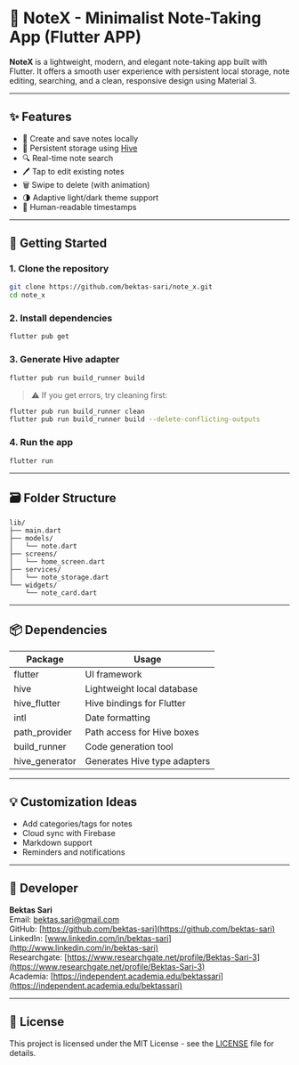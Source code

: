# 📘 NoteX - Minimalist Note-Taking App (Flutter APP)

**NoteX** is a lightweight, modern, and elegant note-taking app built with Flutter. It offers a smooth user experience with persistent local storage, note editing, searching, and a clean, responsive design using Material 3.

---

## ✨ Features

* 📝 Create and save notes locally
* 🔁 Persistent storage using [Hive](https://pub.dev/packages/hive)
* 🔍 Real-time note search
* 🖊️ Tap to edit existing notes
* 🗑️ Swipe to delete (with animation)
* 🌗 Adaptive light/dark theme support
* 📅 Human-readable timestamps

---

## 🚀 Getting Started

### 1. Clone the repository

```bash
git clone https://github.com/bektas-sari/note_x.git
cd note_x
```

### 2. Install dependencies

```bash
flutter pub get
```

### 3. Generate Hive adapter

```bash
flutter pub run build_runner build
```

> ⚠️ If you get errors, try cleaning first:

```bash
flutter pub run build_runner clean
flutter pub run build_runner build --delete-conflicting-outputs
```

### 4. Run the app

```bash
flutter run
```

---

## 🗃️ Folder Structure

```
lib/
├── main.dart
├── models/
│   └── note.dart
├── screens/
│   └── home_screen.dart
├── services/
│   └── note_storage.dart
└── widgets/
    └── note_card.dart
```

---

## 📦 Dependencies

| Package         | Usage                        |
| --------------- | ---------------------------- |
| flutter         | UI framework                 |
| hive            | Lightweight local database   |
| hive\_flutter   | Hive bindings for Flutter    |
| intl            | Date formatting              |
| path\_provider  | Path access for Hive boxes   |
| build\_runner   | Code generation tool         |
| hive\_generator | Generates Hive type adapters |

---

## 💡 Customization Ideas

* Add categories/tags for notes
* Cloud sync with Firebase
* Markdown support
* Reminders and notifications

---

## 👤 Developer

**Bektas Sari**  <br>
Email: [bektas.sari@gmail.com](mailto:bektas.sari@gmail.com)  <br>
GitHub: [https://github.com/bektas-sari](https://github.com/bektas-sari) <br>
LinkedIn: [www.linkedin.com/in/bektas-sari](http://www.linkedin.com/in/bektas-sari) <br>
Researchgate: [https://www.researchgate.net/profile/Bektas-Sari-3](https://www.researchgate.net/profile/Bektas-Sari-3) <br>
Academia: [https://independent.academia.edu/bektassari](https://independent.academia.edu/bektassari) <br>

---

## 📄 License

This project is licensed under the MIT License - see the [LICENSE](LICENSE) file for details.

